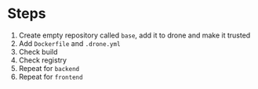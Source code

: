# Steps

1. Create empty repository called `base`, add it to drone and make it trusted
1. Add `Dockerfile` and `.drone.yml`
1. Check build
1. Check registry
1. Repeat for `backend`
1. Repeat for `frontend`
